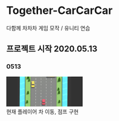 # Together-CarCarCar
다함께 차차차 게임 모작 / 유니티 연습

## 프로젝트 시작 2020.05.13
### 0513
<img src="0513.gif" width="40%" height="30%" title="진행상황" alt="진행상황"></img>   
현재 플레이어 차 이동, 점프 구현